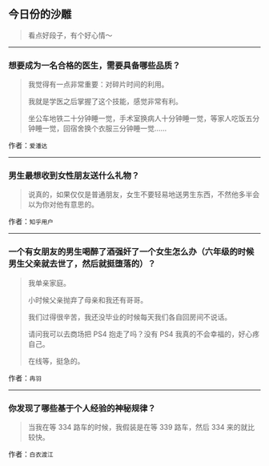 ## 今日份的沙雕

> 看点好段子，有个好心情～


 
---

### 想要成为一名合格的医生，需要具备哪些品质？

> 我觉得有一点非常重要：对碎片时间的利用。
> 
> 我就是学医之后掌握了这个技能，感觉非常有利。
> 
> 坐公车地铁二十分钟睡一觉，手术室换病人十分钟睡一觉，等家人吃饭五分钟睡一觉，回宿舍换个衣服三分钟睡一觉……


作者：`爱潘达`

---

### 男生最想收到女性朋友送什么礼物？

> 说真的，如果仅仅是普通朋友，女生不要轻易地送男生东西，不然他多半会以为你对他有意思的。


作者：`知乎用户`

---

### 一个有女朋友的男生喝醉了酒强奸了一个女生怎么办（六年级的时候男生父亲就去世了，然后就挺堕落的）？

> 我单亲家庭。
> 
> 小时候父亲抛弃了母亲和我还有哥哥。
> 
> 我们过得很辛苦，我还没毕业的时候每天我们各自回房间不说话。
> 
> 请问我可以去商场把 PS4 抱走了吗？没有 PS4 我真的不会幸福的，好心疼自己。
> 
> 在线等，挺急的。


作者：`冉羽`

---

### 你发现了哪些基于个人经验的神秘规律？

> 当我在等 334 路车的时候，我假装是在等 339 路车，然后 334 来的就比较快。


作者：`白衣渡江`